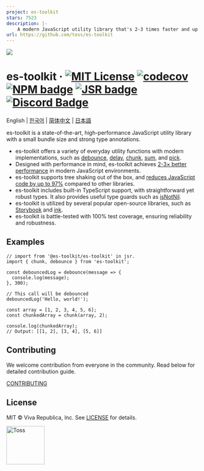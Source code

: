 ```yaml
---
project: es-toolkit
stars: 7523
description: |-
    A modern JavaScript utility library that's 2-3 times faster and up to 97% smaller—a major upgrade to lodash.
url: https://github.com/toss/es-toolkit
---
```


![](./docs/public/og.png)

# es-toolkit &middot; [![MIT License](https://img.shields.io/badge/license-MIT-blue.svg)](https://github.com/toss/slash/blob/main/LICENSE) [![codecov](https://codecov.io/gh/toss/es-toolkit/graph/badge.svg?token=8N5S3AR3C7)](https://codecov.io/gh/toss/es-toolkit) [![NPM badge](https://img.shields.io/npm/v/es-toolkit?logo=npm)](https://www.npmjs.com/package/es-toolkit) [![JSR badge](https://jsr.io/badges/@es-toolkit/es-toolkit)](https://jsr.io/@es-toolkit/es-toolkit) [![Discord Badge](https://discord.com/api/guilds/1281071127052943361/widget.png?style=shield)](https://discord.gg/vGXbVjP2nY)

English | [한국어](https://github.com/toss/es-toolkit/blob/main/README-ko_kr.md) | [简体中文](https://github.com/toss/es-toolkit/blob/main/README-zh_hans.md) | [日本語](https://github.com/toss/es-toolkit/blob/main/README-ja_jp.md)

es-toolkit is a state-of-the-art, high-performance JavaScript utility library with a small bundle size and strong type annotations.

- es-toolkit offers a variety of everyday utility functions with modern implementations, such as [debounce](https://es-toolkit.slash.page/reference/function/debounce.html), [delay](https://es-toolkit.slash.page/reference/promise/delay.html), [chunk](https://es-toolkit.slash.page/reference/array/chunk.html), [sum](https://es-toolkit.slash.page/reference/math/sum.html), and [pick](https://es-toolkit.slash.page/reference/object/pick.html).
- Designed with performance in mind, es-toolkit achieves [2-3× better performance](https://es-toolkit.slash.page/performance.html) in modern JavaScript environments.
- es-toolkit supports tree shaking out of the box, and [reduces JavaScript code by up to 97%](https://es-toolkit.slash.page/bundle-size.html) compared to other libraries.
- es-toolkit includes built-in TypeScript support, with straightforward yet robust types. It also provides useful type guards such as [isNotNil](https://es-toolkit.slash.page/reference/predicate/isNotNil.html).
- es-toolkit is utilized by several popular open-source libraries, such as [Storybook](https://github.com/storybookjs/storybook/blob/9d862798d666678cc4822e857c00bbd744169ced/code/core/package.json#L358) and [ink](https://github.com/vadimdemedes/ink/blob/2090ad9779be59dea71d173eb49785b7bd4495d0/package.json#L55).
- es-toolkit is battle-tested with 100% test coverage, ensuring reliability and robustness.

## Examples

```tsx
// import from '@es-toolkit/es-toolkit' in jsr.
import { chunk, debounce } from 'es-toolkit';

const debouncedLog = debounce(message => {
  console.log(message);
}, 300);

// This call will be debounced
debouncedLog('Hello, world!');

const array = [1, 2, 3, 4, 5, 6];
const chunkedArray = chunk(array, 2);

console.log(chunkedArray);
// Output: [[1, 2], [3, 4], [5, 6]]
```

## Contributing

We welcome contribution from everyone in the community. Read below for detailed contribution guide.

[CONTRIBUTING](https://github.com/toss/es-toolkit/blob/main/.github/CONTRIBUTING.md)

## License

MIT © Viva Republica, Inc. See [LICENSE](./LICENSE) for details.

<a title="Toss" href="https://toss.im">
  <picture>
    <source media="(prefers-color-scheme: dark)" srcset="https://static.toss.im/logos/png/4x/logo-toss-reverse.png">
    <img alt="Toss" src="https://static.toss.im/logos/png/4x/logo-toss.png" width="100">
  </picture>
</a>

